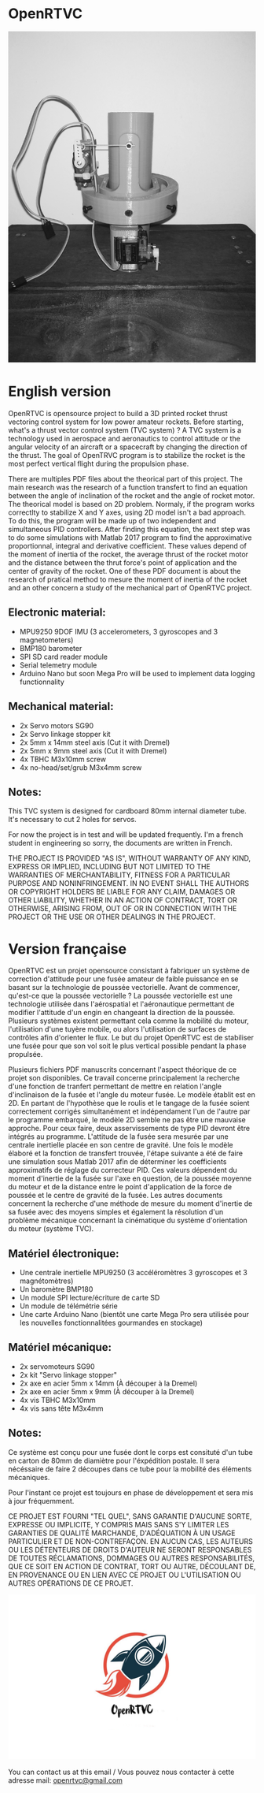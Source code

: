 # OpenRTVC

![TVC 3D printed system](/OpenRTVC.jpg)

# English version
OpenRTVC is opensource project to build a 3D printed rocket thrust vectoring control system for low power amateur rockets.
Before starting, what's a thrust vector control system (TVC system) ? A TVC system is a technology used in aerospace and aeronautics to control attitude or the angular velocity of an aircraft or a spacecraft by changing the direction of the thrust. The goal of OpenTRVC program is to stabilize the rocket is the most perfect vertical flight during the propulsion phase.

There are multiples PDF files about the theorical part of this project. The main research was the research of a function transfert to find an equation between the angle of inclination of the rocket and the angle of rocket motor. The theorical model is based on 2D problem. Normaly, if the program works correctlty to stabilize X and Y axes, using 2D model isn't a bad approach. To do this, the program will be made up of two independent and simultaneous PID controllers. After finding this equation, the next step was to do some simulations with Matlab 2017 program to find the approximative proportionnal, integral and derivative coefficient. These values depend of the moment of inertia of the rocket, the average thrust of the rocket motor and the distance between the thrut force's point of application and the center of gravity of the rocket. One of these PDF document is about the research of pratical method to mesure the moment of inertia of the rocket and an other concern a study of the mechanical part of OpenRTVC project.

## Electronic material:
  - MPU9250 9DOF IMU (3 accelerometers, 3 gyroscopes and 3 magnetometers)
  - BMP180 barometer
  - SPI SD card reader module
  - Serial telemetry module
  - Arduino Nano but soon Mega Pro will be used to implement data logging functionnality

## Mechanical material:
  - 2x Servo motors SG90
  - 2x Servo linkage stopper kit
  - 2x 5mm x 14mm steel axis (Cut it with Dremel)
  - 2x 5mm x 9mm steel axis (Cut it with Dremel)
  - 4x TBHC M3x10mm screw
  - 4x no-head/set/grub M3x4mm screw

## Notes:
This TVC system is designed for cardboard 80mm internal diameter tube. It's necessary to cut 2 holes for servos.

For now the project is in test and will be updated frequently. I'm a french student in engineering so sorry, the documents are written in French.

THE PROJECT IS PROVIDED "AS IS", WITHOUT WARRANTY OF ANY KIND, EXPRESS OR IMPLIED, INCLUDING BUT NOT LIMITED TO THE WARRANTIES OF MERCHANTABILITY, FITNESS FOR A PARTICULAR PURPOSE AND NONINFRINGEMENT. IN NO EVENT SHALL THE AUTHORS OR COPYRIGHT HOLDERS BE LIABLE FOR ANY CLAIM, DAMAGES OR OTHER LIABILITY, WHETHER IN AN ACTION OF CONTRACT, TORT OR OTHERWISE, ARISING FROM, OUT OF OR IN CONNECTION WITH THE PROJECT OR THE USE OR OTHER DEALINGS IN THE PROJECT.

# Version française
OpenRTVC est un projet opensource consistant à fabriquer un système de correction d'attitude pour une fusée amateur de faible puissance en se basant sur la technologie de poussée vectorielle. Avant de commencer, qu'est-ce que la poussée vectorielle ? La poussée vectorielle est une technologie utilisée dans l'aérospatial et l'aéronautique permettant de modifier l'attitude d'un engin en changeant la direction de la poussée. Plusieurs systèmes existent permettant cela comme la mobilité du moteur, l'utilisation d'une tuyère mobile, ou alors l'utilisation de surfaces de contrôles afin d'orienter le flux. Le but du projet OpenRTVC est de stabiliser une fusée pour que son vol soit le plus vertical possible pendant la phase propulsée.

Plusieurs fichiers PDF manuscrits concernant l'aspect théorique de ce projet son disponibles. Ce travail concerne principalement la recherche d'une fonction de tranfert permettant de mettre en relation l'angle d'inclinaison de la fusée et l'angle du moteur fusée. Le modèle établit est en 2D. En partant de l'hypothèse que le roulis et le tangage de la fusée soient correctement corrigés simultanément et indépendament l'un de l'autre par le programme embarqué, le modèle 2D semble ne pas être une mauvaise approche. Pour ceux faire, deux asservissements de type PID devront être intégrés au programme. L'attitude de la fusée sera mesurée par une centrale inertielle placée en son centre de gravité. Une fois le modèle élaboré et la fonction de transfert trouvée, l'étape suivante a été de faire une simulation sous Matlab 2017 afin de déterminer les coefficients approximatifs de réglage du correcteur PID. Ces valeurs dépendent du moment d'inertie de la fusée sur l'axe en question, de la poussée moyenne du moteur et de la distance entre le point d'application de la force de poussée et le centre de gravité de la fusée. Les autres documents concernent la recherche d'une méthode de mesure du moment d'inertie de sa fusée avec des moyens simples et également la résolution d'un problème mécanique concernant la cinématique du système d'orientation du moteur (système TVC).

## Matériel électronique:
  - Une centrale inertielle MPU9250 (3 accéléromètres 3 gyroscopes et 3 magnétomètres)
  - Un baromètre BMP180
  - Un module SPI lecture/écriture de carte SD
  - Un module de télémétrie série
  - Une carte Arduino Nano (bientôt une carte Mega Pro sera utilisée pour les nouvelles fonctionnalitées gourmandes en stockage)

## Matériel mécanique:
  - 2x servomoteurs SG90
  - 2x kit "Servo linkage stopper"
  - 2x axe en acier 5mm x 14mm (À découper à la Dremel)
  - 2x axe en acier 5mm x 9mm (À découper à la Dremel)
  - 4x vis TBHC M3x10mm
  - 4x vis sans tête M3x4mm

## Notes:
Ce système est conçu pour une fusée dont le corps est consituté d'un tube en carton de 80mm de diamiètre pour l'éxpédition postale. Il sera nécéssaire de faire 2 découpes dans ce tube pour la mobilité des éléments mécaniques.

Pour l'instant ce projet est toujours en phase de développement et sera mis à jour fréquemment.

CE PROJET EST FOURNI "TEL QUEL", SANS GARANTIE D'AUCUNE SORTE, EXPRESSE OU IMPLICITE, Y COMPRIS MAIS SANS S'Y LIMITER LES GARANTIES DE QUALITÉ MARCHANDE, D'ADÉQUATION À UN USAGE PARTICULIER ET DE NON-CONTREFAÇON. EN AUCUN CAS, LES AUTEURS OU LES DÉTENTEURS DE DROITS D'AUTEUR NE SERONT RESPONSABLES DE TOUTES RÉCLAMATIONS, DOMMAGES OU AUTRES RESPONSABILITÉS, QUE CE SOIT EN ACTION DE CONTRAT, TORT OU AUTRE, DÉCOULANT DE, EN PROVENANCE OU EN LIEN AVEC CE PROJET OU L'UTILISATION OU AUTRES OPÉRATIONS DE CE PROJET.

![TVC 3D printed system](/logo-openrtvc.jpg)

You can contact us at this email / Vous pouvez nous contacter à cette adresse mail:
openrtvc@gmail.com
